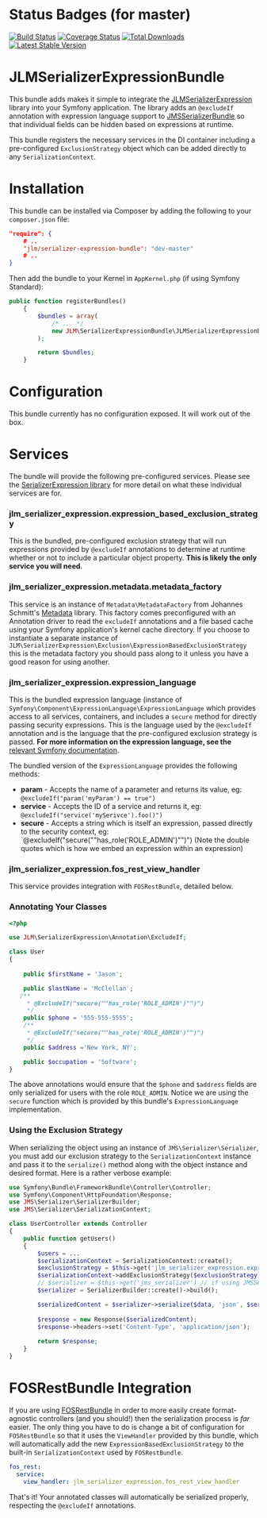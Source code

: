 # Status Badges (for master)

[![Build Status](https://travis-ci.org/jmcclell/JLMAwsBundle.png?branch=master)](https://travis-ci.org/jmcclell/JLMAwsBundle)
[![Coverage Status](https://coveralls.io/repos/jmcclell/JLMSerializerExpressionBundle/badge.png?branch=master)](https://coveralls.io/r/jmcclell/JLMSerializerExpressionBundle?branch=master)
[![Total Downloads](https://poser.pugx.org/jlm/serializer-expression-bundle/downloads.png)](https://packagist.org/packages/jlm/serializer-expression-bundle)
[![Latest Stable Version](https://poser.pugx.org/jlm/serializer-expression-bundle/v/stable.png)](https://packagist.org/packages/jlm/serializer-expression-bundle)

# JLMSerializerExpressionBundle

This bundle adds makes it simple to integrate the [JLMSerializerExpression](http://github.com/jmcclell/JLMSerializerExpression) library into your Symfony application. The library adds an `@excludeIf` annotation with expression language support to [JMSSerializerBundle](https://github.com/schmittjoh/JMSSerializerBundle) so that individual fields can be hidden based on expressions at runtime.

This bundle registers the necessary services in the DI container including a pre-configured `ExclusionStrategy` object which can be added directly to any `SerializationContext`.

# Installation

This bundle can be installed via Composer by adding the following to your ```composer.json``` file:

```json
"require": {
    # ..
    "jlm/serializer-expression-bundle": "dev-master"
    # ..
}
```

Then add the bundle to your Kernel in ```AppKernel.php``` (if using Symfony Standard):

```php
public function registerBundles()
    {
        $bundles = array(
            /* ... */
            new JLM\SerializerExpressionBundle\JLMSerializerExpressionBundle(),
        );

        return $bundles;
    }
```

# Configuration

This bundle currently has no configuration exposed. It will work out of the box.

# Services

The bundle will provide the following pre-configured services. Please see the [SerializerExpression library](http://github.com/jmcclell/JLMSerializerExpression) for more detail on what these individual services are for.

### jlm_serializer_expression.expression_based_exclusion_strategy
This is the bundled, pre-configured exclusion strategy that will run expressions provided by `@excludeIf` annotations to determine at runtime whether or not to include a particular object property. **This is likely the only service you will need**.

### jlm_serializer_expression.metadata.metadata_factory
This service is an instance of  `Metadata\MetadataFactory` from Johannes Schmitt's [Metadata](http://github.com/schmittjoh/Metadata) library. This factory comes preconfigured with an Annotation driver to read the `excludeIf` annotations and a file based cache using your Symfony application's kernel cache directory. If you choose to instantiate a separate instance of `JLM\SerializerExpression\Exclusion\ExpressionBasedExclusionStrategy` this is the metadata factory you should pass along to it unless you have a good reason for using another.

### jlm_serializer_expression.expression_language
This is the bundled expression language (instance of `Symfony\Component\ExpressionLanguage\ExpressionLanguage` which provides access to all services, containers, and includes a `secure` method for directly passing security expressions. This is the language used by the `@excludeIf` annotation and is the language that the pre-configured exclusion strategy is passed. **For more information on the expression language, see the** [relevant Symfony documentation](http://symfony.com/doc/current/components/expression_language/index.html).

The bundled version of the `ExpressionLanguage` provides the following methods:

- **param** - Accepts the name of a parameter and returns its value, eg: `@excludeIf("param('myParam') == true")`
- **service** - Accepts the ID of a service and returns it, eg: `@excludeIf("service('mySerivce').foo()")`
- **secure** - Accepts a string which is itself an expression, passed directly to the security context, eg: `@excludeIf("secure(""has_role('ROLE_ADMIN')"")") (Note the double quotes which is how we embed an expression within an expression)

### jlm_serializer_expression.fos_rest_view_handler

This service provides integration with `FOSRestBundle`, detailed below.

### Annotating Your Classes

```php
<?php

use JLM\SerializerExpression\Annotation\ExcludeIf;

class User
{
    
    public $firstName = 'Jason';

    public $lastName = 'McClellan';
   /**
     * @ExcludeIf("secure(""has_role('ROLE_ADMIN')"")")
     */
    public $phone = '555-555-5555';
    /**
     * @ExcludeIf("secure(""has_role('ROLE_ADMIN')"")")
     */
    public $address ='New York, NY';

    public $occupation = 'Software';
}
```

The above annotations would ensure that the `$phone` and `$address` fields are only serialized for users with the role `ROLE_ADMIN`. Notice we are using the `secure` function which is provided by this bundle's `ExpressionLanguage` implementation.

### Using the Exclusion Strategy

When serializing the object using an instance of `JMS\Serializer\Serializer`, you must add our exclusion strategy to the `SerializationContext` instance and pass it to the `serialize()` method along with the object instance and desired format. Here is a rather verbose example:

```php
use Symfony\Bundle\FrameworkBundle\Controller\Controller;
use Symfony\Component\HttpFoundation\Response;
use JMS\Serializer\SerializerBuilder;
use JMS\Serializer\SerializationContext;

class UserController extends Controller
{
    public function getUsers()
    {
        $users = ...
        $serializationContext = SerializationContext::create();
        $exclusionStrategy = $this->get('jlm_serializer_expression.expression_based_exclusion_strategy');
        $serializationContext->addExclusionStrategy($exclusionStrategy);
        // $serializer = $this->get('jms_serializer') // if using JMSSerializerBundle
        $serializer = SerializerBuilder::create()->build();

        $serializedContent = $serializer->serialize($data, 'json', $serializationContext);
        
        $response = new Response($serializedContent);
        $response->headers->set('Content-Type', 'application/json');
        
        return $response;
    }
}

```

# FOSRestBundle Integration

If you are using [FOSRestBundle](https://github.com/FriendsOfSymfony/FOSRestBundle) in order to more easily create format-agnostic controllers (and you should!) then the serialization process is *far* easier. The only thing you have to do is change a bit of configuration for `FOSRestBundle` so that it uses the `ViewHandler` provided by this bundle, which will automatically add the new `ExpressionBasedExclusionStrategy` to the built-in `SerializationContext` used by `FOSRestBundle`.

```yaml
fos_rest:
  service:
    view_handler: jlm_serializer_expression.fos_rest_view_handler
```

That's it! Your annotated classes will automatically be serialized properly, respecting the `@excludeIf` annotations.
